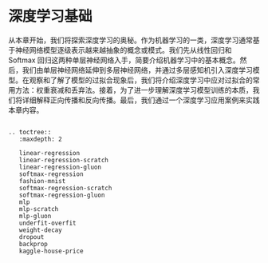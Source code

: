 # 深度学习基础

从本章开始，我们将探索深度学习的奥秘。作为机器学习的一类，深度学习通常基于神经网络模型逐级表示越来越抽象的概念或模式。我们先从线性回归和 Softmax 回归这两种单层神经网络入手，简要介绍机器学习中的基本概念。然后，我们由单层神经网络延伸到多层神经网络，并通过多层感知机引入深度学习模型。在观察和了解了模型的过拟合现象后，我们将介绍深度学习中应对过拟合的常用方法：权重衰减和丢弃法。接着，为了进一步理解深度学习模型训练的本质，我们将详细解释正向传播和反向传播。最后，我们通过一个深度学习应用案例来实践本章内容。

```eval_rst

.. toctree::
   :maxdepth: 2

   linear-regression
   linear-regression-scratch
   linear-regression-gluon
   softmax-regression
   fashion-mnist
   softmax-regression-scratch
   softmax-regression-gluon
   mlp
   mlp-scratch
   mlp-gluon
   underfit-overfit
   weight-decay
   dropout
   backprop
   kaggle-house-price

```
